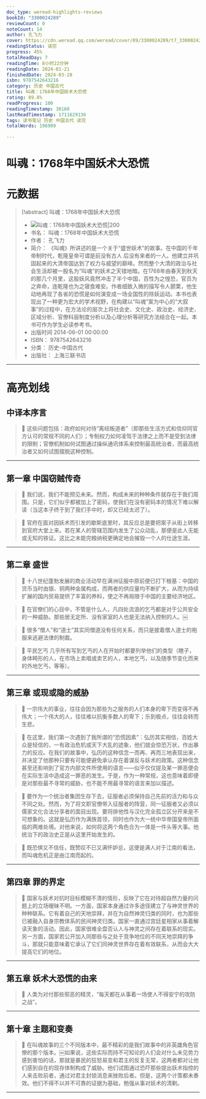 ```yaml
---
doc_type: weread-highlights-reviews
bookId: "3300024289"
reviewCount: 0
noteCount: 14
author: 孔飞力
cover: https://cdn.weread.qq.com/weread/cover/89/3300024289/t7_3300024289.jpg
readingStatus: 读完
progress: 45%
totalReadDay: 7
readingTime: 8小时22分钟
readingDate: 2024-01-21
finishedDate: 2024-03-28
isbn: 9787542643216
category: 历史 中国古代
title: 叫魂：1768年中国妖术大恐慌
rating: 89.8%
readProgress: 100
readingTimestamp: 30160
lastReadTimestamp: 1711629136
tags: 读书笔记 历史 中国古代 读完
totalWords: 196909

---
```


# 叫魂：1768年中国妖术大恐慌

# 元数据
> [!abstract] 叫魂：1768年中国妖术大恐慌
> - ![ 叫魂：1768年中国妖术大恐慌|200](https://cdn.weread.qq.com/weread/cover/89/3300024289/t7_3300024289.jpg)
> - 书名： 叫魂：1768年中国妖术大恐慌
> - 作者： 孔飞力
> - 简介： 《叫魂》所讲述的是一个关于“盛世妖术”的故事。在中国的千年帝制时代，乾隆皇帝可谓是前没有古人 后没有来者的一人。他建立并巩固起来的大清帝国达到了权力与威望的巅峰。然而整个大清的政治与社会生活却被一股名为“叫魂”的妖术之天错地暗。在1768年由春天到秋天的那几个月里，这股妖风竟然冲击了半个中国，百性为之惶恐，官员为之奔命，连乾隆也为之寝食难安。作者细致入微的描写令人颤栗，他生动地再现了各省的恐慌是如何演变成一场全国性的除妖运动。本书也表现出了一种更为宏大的学术视野，在构建以“叫魂”案为中心的“大叙事”的过程中，在方法论的层次上将社会史、文化史、政治史、经济史、区域分析、官僚科层制度分析以及心理分析等研究方法结合在一起。本书可作为学生必读参考书。
> - 出版时间 2014-06-01 00:00:00
> - ISBN： 9787542643216
> - 分类： 历史-中国古代
> - 出版社： 上海三联书店



---


# 高亮划线


## 中译本序言


> 📌 这些问题包括：政府如何对待“离经叛道者”（即那些生活方式和信仰同官方认可的常规不同的人们）；专制权力如何凌驾于法律之上而不是受到法律的限制；官僚机制如何试图通过操纵通讯体系来控制最高统治者，而最高统治者又如何试图摆脱这种控制。

---

## 第一章 中国窃贼传奇


> 📌 我们说，我们不能预见未来。然而，构成未来的种种条件就存在于我们周围。只是，它们似乎都被加上了密码，使我们在没有密码本的情况下难以解读（当这本子终于到了我们手中时，却又已经太迟了）。

> 📌 官府在面对因妖术而引发的歇斯底里时，其反应总是要把案子从街上转移到官府大堂上来。若在某人的管辖范围内发生了公众动乱，那便是此人无能或无知的铁证。这比之未能完粮纳税更确定地会摧毁一个人的仕途生涯。

---

## 第二章 盛世


> 📌 十八世纪蓬勃发展的商业活动早在满洲征服中原前便已打下根基：中国的货币当时由银、铜两种金属构成，而两者的供应量均不断扩大，从而为持续扩展的国内贸易提供了丰富的养料，使之不再局限于中国的主要经济地区。

> 📌 在官僚们的心目中，不管是什么人，凡四处流浪的乞丐都是对于公共安全的一种威胁。那些居无定所、没有家室的人也是无法纳入控制的人。￼

> 📌 很多“僧人”和“道士”其实同僧道没有任何关系，而只是披着僧人道士的袍服来逃避法律的制裁。

> 📌 平民乞丐 几乎所有写到乞丐的人在开始时都要列举他们的类型（瞎子，身体畸形的人，在市场上卖唱或卖艺的人，本地乞丐，以及随季节变化而来的外地乞丐，等等）。

---

## 第三章 或现或隐的威胁


> 📌 一宗伟大的事业，往往会因为那些为之服务的人们本身的卑下而变得不再伟大；一个伟大的人，往往难以抗衡多数人的卑下；乐到极点，往往会转而生悲。

> 📌 在这里，我们第一次遇到了我所谓的“恐慌因素”：弘历其实相信，百姓大众是轻信的，一有政治危机或天下大乱的迹象，他们就会惊恐万状，作出暴力的反应。在我们的故事中，弘历的这种信念一而再、再而三地表现出来，并决定了他那种只要有可能便避免承认存在着谋反与妖术的政策。这种信念甚至还影响到了官方内部文件所使用的语言——似乎仅仅提及某一罪恶便会在实际生活中造成这一罪恶的发生。于是，作为一种常规，这也意味着即便是对那些最不寻常的威胁，也不能不用最寻常的语言来加以描述。

> 📌 要作为一个统治者集团生存下去，征服者必须保持自己先前的活力和与众不同之处。然而，为了将文职官僚带入征服者的阵营，同一征服者又必须以儒家文化合法分享者的面目出现。要将排他性与汉化完全孤立区分开来是不可想象的。这就是弘历作为满族首领，同时也作为大一统中华帝国皇帝所面临的两难处境。对他来说，如何将这两个角色合为一体是一件头等大事。他统治下的政治史正是从这里开始发生的。

> 📌 既恐惧又不信任，既赞叹不已又满怀妒忌，这便是满人对于江南的看法，而叫魂危机正是由江南而起的。

---

## 第四章 罪的界定


> 📌 国家与妖术对抗时目标模糊不清的情形，反映了它在对待超自然力量的问题上的立场暧昧不明。一方面，国家本身通过许多途径建立了与神灵世界的种种联系。它有着自己的天地崇拜，并在为自然神灵归类的同时，也为那些已被融入自身宗教体系的民间神灵归类。国家一直通过宫廷星相家从事着解读天象的活动。因此，国家很难全盘否认人与神灵之间存在着联系的现实。另一方面，国家若公开加入同那些与之处于竞争地位的不同天地崇拜的争斗，那就只能意味着它承认了它们同神灵世界存在着有效联系，从而会大大提高它们的地位。

---

## 第五章 妖术大恐慌的由来


> 📌 人类为对付那些邪恶的精灵，“每天都在从事着一场使人不得安宁的攻防之战”。

---

## 第十章 主题和变奏


> 📌 在叫魂故事的三个不同版本中，最不精彩的是我们故事中的非英雄角色官僚的那个版本。￼如果说，这些实际而持不可知论的人们会对什么未见势力感到害怕的话，那就是暴民的狂怒易变和君主的反复无常，这两者都对让他们感到自在的现存体制构成了威胁。他们试图通过恐吓那些提出妖术指控的人来击败前者，通过对君主封锁消息来挫败后者。但是，这两个计策都未奏效。他们不得不以并不可靠的证据为基础，勉强从事对妖术的清剿。

---

